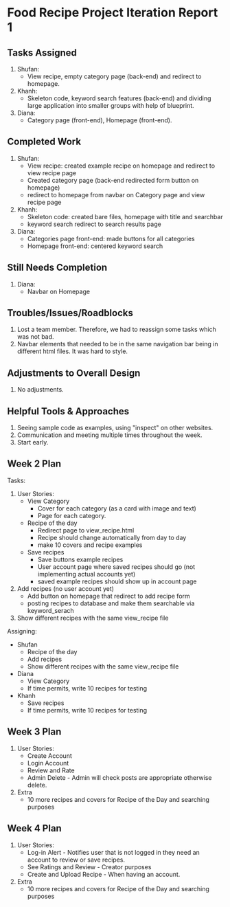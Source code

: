 # Food Recipe Project Iteration Report 1

Tasks Assigned
----------------
1. Shufan:
   - View recipe, empty category page (back-end) and redirect to homepage.
2. Khanh:   
   - Skeleton code, keyword search features (back-end) and dividing large application into smaller groups with help of blueprint.
3. Diana:    
   - Category page (front-end), Homepage (front-end).

Completed Work
----------------
1. Shufan:
   - View recipe: created example recipe on homepage and redirect to view recipe page
   - Created category page (back-end redirected form button on homepage)
   - redirect to homepage from navbar on Category page and view recipe page
2. Khanh:
   - Skeleton code: created bare files, homepage with title and searchbar
   - keyword search redirect to search results page
3. Diana:
   - Categories page front-end: made buttons for all categories 
   - Homepage front-end: centered keyword search

Still Needs Completion
----------------
1. Diana:
   - Navbar on Homepage

Troubles/Issues/Roadblocks
----------------
1. Lost a team member. Therefore, we had to reassign some tasks which was not bad.
2. Navbar elements that needed to be in the same navigation bar being in different html files. It was hard to style.

Adjustments to Overall Design
----------------
1. No adjustments.

Helpful Tools & Approaches
----------------
1. Seeing sample code as examples, using "inspect" on other websites.
2. Communication and meeting multiple times throughout the week.
3. Start early.

Week 2 Plan
----------------
Tasks:
1. User Stories:
   - View Category
     - Cover for each category (as a card with image and text)
     - Page for each category.
   - Recipe of the day 
     - Redirect page to view_recipe.html
     - Recipe should change automatically from day to day
     - make 10 covers and recipe examples
   - Save recipes 
      - Save buttons example recipes
      - User account page where saved recipes should go (not implementing actual accounts yet)
      - saved example recipes should show up in account page
2. Add recipes (no user account yet) 
   - Add button on homepage that redirect to add recipe form
   - posting recipes to database and make them searchable via keyword_serach
3. Show different recipes with the same view_recipe file

Assigning:
   - Shufan
     - Recipe of the day
     - Add recipes 
     - Show different recipes with the same view_recipe file
   - Diana
     - View Category 
     - If time permits, write 10 recipes for testing
   - Khanh
     - Save recipes
     - If time permits, write 10 recipes for testing

Week 3 Plan
----------------
1. User Stories:
   - Create Account
   - Login Account
   - Review and Rate
   - Admin Delete - Admin will check posts are appropriate otherwise delete.
2. Extra
   - 10 more recipes and covers for Recipe of the Day and searching purposes

Week 4 Plan
----------------
1. User Stories:
   - Log-in Alert - Notifies user that is not logged in they need an account to review or save recipes.
   - See Ratings and Review - Creator purposes
   - Create and Upload Recipe - When having an account.
2. Extra
   - 10 more recipes and covers for Recipe of the Day and searching purposes
    
